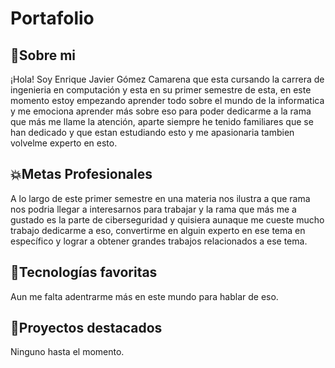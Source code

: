 # Portafolio
<h2>👾Sobre mi</h2>
¡Hola! Soy Enrique Javier Gómez Camarena que esta cursando la carrera de ingenieria en computación y esta en su primer semestre de esta, en este momento estoy empezando aprender todo sobre el mundo de la informatica y me emociona aprender más sobre eso para poder dedicarme a la rama que más me llame la atención, aparte siempre he tenido familiares que se han dedicado y que estan estudiando esto y me apasionaria tambien volvelme experto en esto.
<h2>💥Metas Profesionales</h2>
A lo largo de este primer semestre en una materia nos ilustra a que rama nos podria llegar a interesarnos para trabajar y la rama que más me a gustado es la parte de ciberseguridad y quisiera aunaque me cueste mucho trabajo dedicarme a eso, convertirme en alguin experto en ese tema en específico y lograr a obtener grandes trabajos relacionados a ese tema.
<h2>🤖Tecnologías favoritas</h2>
Aun me falta adentrarme más en este mundo para hablar de eso.
<h2>🐣Proyectos destacados</h2>
Ninguno hasta el momento.

